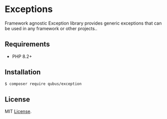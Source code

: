 # Exceptions
Framework agnostic Exception library provides generic exceptions that can be used in any framework or other projects..

## Requirements
* PHP 8.2+

## Installation
```bash
$ composer require qubus/exception
```

## License
MIT [License](https://opensource.org/licenses/MIT).
